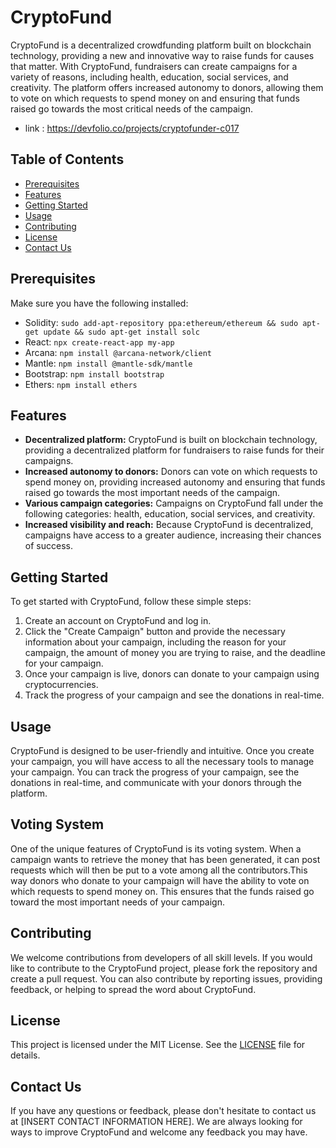 # CryptoFund

CryptoFund is a decentralized crowdfunding platform built on blockchain technology, providing a new and innovative way to raise funds for causes that matter. With CryptoFund, fundraisers can create campaigns for a variety of reasons, including health, education, social services, and creativity. The platform offers increased autonomy to donors, allowing them to vote on which requests to spend money on and ensuring that funds raised go towards the most critical needs of the campaign.

 - link : https://devfolio.co/projects/cryptofunder-c017

## Table of Contents

- [Prerequisites](#Prerequisites)
- [Features](#features)
- [Getting Started](#getting-started)
- [Usage](#usage)
- [Contributing](#contributing)
- [License](#license)
- [Contact Us](#contact-us)

## Prerequisites

Make sure you have the following installed:

- Solidity: `sudo add-apt-repository ppa:ethereum/ethereum && sudo apt-get update && sudo apt-get install solc`
- React: `npx create-react-app my-app`
- Arcana: `npm install @arcana-network/client`
- Mantle: `npm install @mantle-sdk/mantle`
- Bootstrap: `npm install bootstrap`
- Ethers: `npm install ethers`


## Features

- **Decentralized platform:** CryptoFund is built on blockchain technology, providing a decentralized platform for fundraisers to raise funds for their campaigns.
- **Increased autonomy to donors:** Donors can vote on which requests to spend money on, providing increased autonomy and ensuring that funds raised go towards the most important needs of the campaign.
- **Various campaign categories:** Campaigns on CryptoFund fall under the following categories: health, education, social services, and creativity.
- **Increased visibility and reach:** Because CryptoFund is decentralized, campaigns have access to a greater audience, increasing their chances of success.

## Getting Started

To get started with CryptoFund, follow these simple steps:

1. Create an account on CryptoFund and log in.
2. Click the "Create Campaign" button and provide the necessary information about your campaign, including the reason for your campaign, the amount of money you are trying to raise, and the deadline for your campaign.
3. Once your campaign is live, donors can donate to your campaign using cryptocurrencies.
4. Track the progress of your campaign and see the donations in real-time.

## Usage

CryptoFund is designed to be user-friendly and intuitive. Once you create your campaign, you will have access to all the necessary tools to manage your campaign. You can track the progress of your campaign, see the donations in real-time, and communicate with your donors through the platform.

## Voting System

One of the unique features of CryptoFund is its voting system. When a campaign wants to retrieve the money that has been generated, it can post requests which will then be put to a vote among all the contributors.This way donors who donate to your campaign will have the ability to vote on which requests to spend money on. This ensures that the funds raised go toward the most important needs of your campaign.

## Contributing

We welcome contributions from developers of all skill levels. If you would like to contribute to the CryptoFund project, please fork the repository and create a pull request. You can also contribute by reporting issues, providing feedback, or helping to spread the word about CryptoFund.

## License

This project is licensed under the MIT License. See the [LICENSE](LICENSE) file for details.

## Contact Us

If you have any questions or feedback, please don't hesitate to contact us at [INSERT CONTACT INFORMATION HERE]. We are always looking for ways to improve CryptoFund and welcome any feedback you may have.
